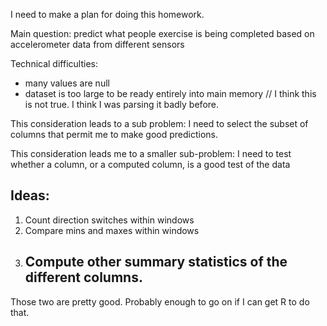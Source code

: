 
I need to make a plan for doing this homework.

Main question: predict what people exercise is being completed 
based on accelerometer data from different sensors

Technical difficulties:

- many values are null
- dataset is too large to be ready entirely into main memory // I think this is not true. I think I was parsing it badly before. 

This consideration leads to a sub problem: I need to select the subset of columns
that permit me to make good predictions.

This consideration leads me to a smaller sub-problem: I need to test whether a column,
or a computed column, is a good test of the data


Ideas:
------

1. Count direction switches within windows
2. Compare mins and maxes within windows
3. Compute other summary statistics of the different columns. 
    - 

Those two are pretty good. Probably enough to go on if I can get R to do that. 




